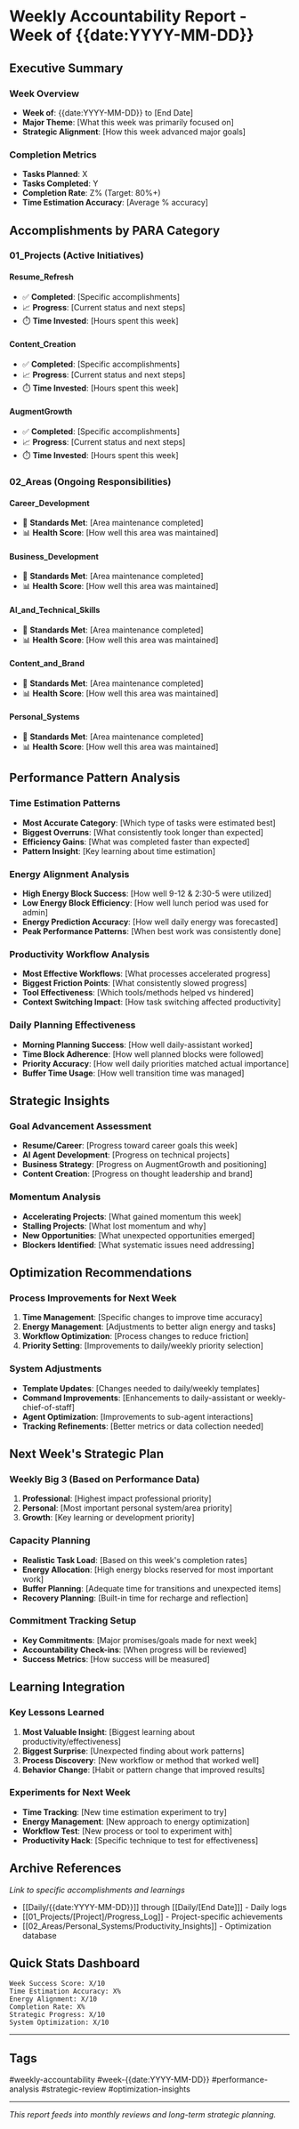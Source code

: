 # Weekly Accountability Report - Week of {{date:YYYY-MM-DD}}

## Executive Summary

### Week Overview
- **Week of**: {{date:YYYY-MM-DD}} to [End Date]
- **Major Theme**: [What this week was primarily focused on]
- **Strategic Alignment**: [How this week advanced major goals]

### Completion Metrics
- **Tasks Planned**: X
- **Tasks Completed**: Y
- **Completion Rate**: Z% (Target: 80%+)
- **Time Estimation Accuracy**: [Average % accuracy]

## Accomplishments by PARA Category

### 01_Projects (Active Initiatives)
#### Resume_Refresh
- ✅ **Completed**: [Specific accomplishments]
- 📈 **Progress**: [Current status and next steps]
- ⏱️ **Time Invested**: [Hours spent this week]

#### Content_Creation
- ✅ **Completed**: [Specific accomplishments]
- 📈 **Progress**: [Current status and next steps]
- ⏱️ **Time Invested**: [Hours spent this week]

#### AugmentGrowth
- ✅ **Completed**: [Specific accomplishments]
- 📈 **Progress**: [Current status and next steps]
- ⏱️ **Time Invested**: [Hours spent this week]

### 02_Areas (Ongoing Responsibilities)
#### Career_Development
- 🎯 **Standards Met**: [Area maintenance completed]
- 📊 **Health Score**: [How well this area was maintained]

#### Business_Development
- 🎯 **Standards Met**: [Area maintenance completed]
- 📊 **Health Score**: [How well this area was maintained]

#### AI_and_Technical_Skills
- 🎯 **Standards Met**: [Area maintenance completed]
- 📊 **Health Score**: [How well this area was maintained]

#### Content_and_Brand
- 🎯 **Standards Met**: [Area maintenance completed]
- 📊 **Health Score**: [How well this area was maintained]

#### Personal_Systems
- 🎯 **Standards Met**: [Area maintenance completed]
- 📊 **Health Score**: [How well this area was maintained]

## Performance Pattern Analysis

### Time Estimation Patterns
- **Most Accurate Category**: [Which type of tasks were estimated best]
- **Biggest Overruns**: [What consistently took longer than expected]
- **Efficiency Gains**: [What was completed faster than expected]
- **Pattern Insight**: [Key learning about time estimation]

### Energy Alignment Analysis
- **High Energy Block Success**: [How well 9-12 & 2:30-5 were utilized]
- **Low Energy Block Efficiency**: [How well lunch period was used for admin]
- **Energy Prediction Accuracy**: [How well daily energy was forecasted]
- **Peak Performance Patterns**: [When best work was consistently done]

### Productivity Workflow Analysis
- **Most Effective Workflows**: [What processes accelerated progress]
- **Biggest Friction Points**: [What consistently slowed progress]
- **Tool Effectiveness**: [Which tools/methods helped vs hindered]
- **Context Switching Impact**: [How task switching affected productivity]

### Daily Planning Effectiveness
- **Morning Planning Success**: [How well daily-assistant worked]
- **Time Block Adherence**: [How well planned blocks were followed]
- **Priority Accuracy**: [How well daily priorities matched actual importance]
- **Buffer Time Usage**: [How well transition time was managed]

## Strategic Insights

### Goal Advancement Assessment
- **Resume/Career**: [Progress toward career goals this week]
- **AI Agent Development**: [Progress on technical projects]
- **Business Strategy**: [Progress on AugmentGrowth and positioning]
- **Content Creation**: [Progress on thought leadership and brand]

### Momentum Analysis
- **Accelerating Projects**: [What gained momentum this week]
- **Stalling Projects**: [What lost momentum and why]
- **New Opportunities**: [What unexpected opportunities emerged]
- **Blockers Identified**: [What systematic issues need addressing]

## Optimization Recommendations

### Process Improvements for Next Week
1. **Time Management**: [Specific changes to improve time accuracy]
2. **Energy Management**: [Adjustments to better align energy and tasks]
3. **Workflow Optimization**: [Process changes to reduce friction]
4. **Priority Setting**: [Improvements to daily/weekly priority selection]

### System Adjustments
- **Template Updates**: [Changes needed to daily/weekly templates]
- **Command Improvements**: [Enhancements to daily-assistant or weekly-chief-of-staff]
- **Agent Optimization**: [Improvements to sub-agent interactions]
- **Tracking Refinements**: [Better metrics or data collection needed]

## Next Week's Strategic Plan

### Weekly Big 3 (Based on Performance Data)
1. **Professional**: [Highest impact professional priority]
2. **Personal**: [Most important personal system/area priority]
3. **Growth**: [Key learning or development priority]

### Capacity Planning
- **Realistic Task Load**: [Based on this week's completion rates]
- **Energy Allocation**: [High energy blocks reserved for most important work]
- **Buffer Planning**: [Adequate time for transitions and unexpected items]
- **Recovery Planning**: [Built-in time for recharge and reflection]

### Commitment Tracking Setup
- **Key Commitments**: [Major promises/goals made for next week]
- **Accountability Check-ins**: [When progress will be reviewed]
- **Success Metrics**: [How success will be measured]

## Learning Integration

### Key Lessons Learned
1. **Most Valuable Insight**: [Biggest learning about productivity/effectiveness]
2. **Biggest Surprise**: [Unexpected finding about work patterns]
3. **Process Discovery**: [New workflow or method that worked well]
4. **Behavior Change**: [Habit or pattern change that improved results]

### Experiments for Next Week
- **Time Tracking**: [New time estimation experiment to try]
- **Energy Management**: [New approach to energy optimization]
- **Workflow Test**: [New process or tool to experiment with]
- **Productivity Hack**: [Specific technique to test for effectiveness]

## Archive References
*Link to specific accomplishments and learnings*
- [[Daily/{{date:YYYY-MM-DD}}]] through [[Daily/[End Date]]] - Daily logs
- [[01_Projects/[Project]/Progress_Log]] - Project-specific achievements
- [[02_Areas/Personal_Systems/Productivity_Insights]] - Optimization database

## Quick Stats Dashboard
```
Week Success Score: X/10
Time Estimation Accuracy: X%
Energy Alignment: X/10
Completion Rate: X%
Strategic Progress: X/10
System Optimization: X/10
```

---

## Tags
#weekly-accountability #week-{{date:YYYY-MM-DD}} #performance-analysis #strategic-review #optimization-insights

---

*This report feeds into monthly reviews and long-term strategic planning.*